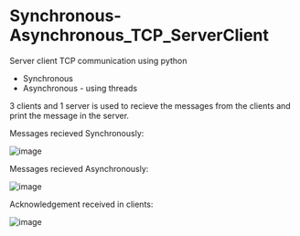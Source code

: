 # Synchronous-Asynchronous_TCP_ServerClient


Server client TCP communication using python

* Synchronous
* Asynchronous - using threads


3 clients and 1 server is used to recieve the messages from the clients and print the message in the server.


Messages recieved Synchronously:

![image](https://user-images.githubusercontent.com/73153277/118480666-2dd24400-b730-11eb-9ce4-4dd1d8869bde.png)


Messages recieved Asynchronously:

![image](https://user-images.githubusercontent.com/73153277/118480817-5ce8b580-b730-11eb-948e-097d46a28516.png)


Acknowledgement received in clients:

![image](https://user-images.githubusercontent.com/73153277/119977888-90e89400-bfd6-11eb-8a17-9032273484bd.png)
